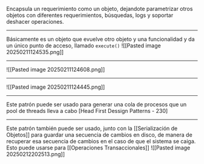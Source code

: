 Encapsula un requerimiento como un objeto, dejandote parametrizar otros objetos con diferentes requerimientos, búsquedas, logs y soportar deshacer operaciones.
***
Básicamente es un objeto que evuelve otro objeto y una funcionalidad y da un único punto de acceso, llamado `execute()`
![[Pasted image 20250211124535.png]]
***
![[Pasted image 20250211124608.png]]
***
![[Pasted image 20250211124445.png]]
***
Este patrón puede ser usado para generar una cola de procesos que un pool de threads lleva a cabo 
[Head First Dessign Patterns - 230]
***
Este patrón también puede ser usado, junto con la [[Serialización de Objetos]] para guardar una secuencia de cambios en disco, de manera de recuperar esa secuencia de cambios en el caso de que el sistema se caiga. Esto puede usarse para [[Operaciones Transaccionales]]
![[Pasted image 20250212202513.png]]
